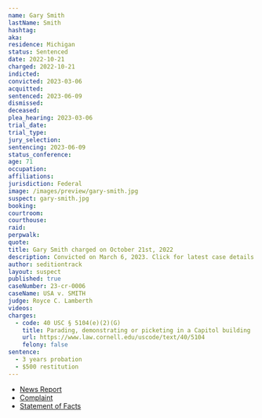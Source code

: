 ```yaml
---
name: Gary Smith
lastName: Smith
hashtag:
aka:
residence: Michigan
status: Sentenced
date: 2022-10-21
charged: 2022-10-21
indicted:
convicted: 2023-03-06
acquitted:
sentenced: 2023-06-09
dismissed:
deceased:
plea_hearing: 2023-03-06
trial_date:
trial_type:
jury_selection:
sentencing: 2023-06-09
status_conference:
age: 71
occupation:
affiliations:
jurisdiction: Federal
image: /images/preview/gary-smith.jpg
suspect: gary-smith.jpg
booking:
courtroom:
courthouse:
raid:
perpwalk:
quote:
title: Gary Smith charged on October 21st, 2022
description: Convicted on March 6, 2023. Click for latest case details.
author: seditiontrack
layout: suspect
published: true
caseNumber: 23-cr-0006
caseName: USA v. SMITH
judge: Royce C. Lamberth
videos:
charges:
  - code: 40 USC § 5104(e)(2)(G)
    title: Parading, demonstrating or picketing in a Capitol building
    url: https://www.law.cornell.edu/uscode/text/40/5104
    felony: false
sentence:
  - 3 years probation
  - $500 restitution
---
```


- [News Report](https://www.mlive.com/news/2022/10/michigan-siblings-charged-after-photos-place-them-inside-capitol-during-jan-6-riot.html)
- [Complaint](https://www.justice.gov/usao-dc/case-multi-defendant/file/1547586/download)
- [Statement of Facts](https://www.justice.gov/usao-dc/case-multi-defendant/file/1547591/download)
